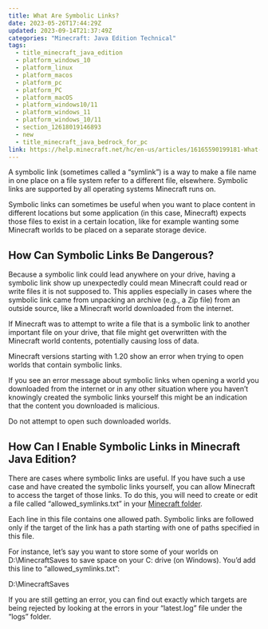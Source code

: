 ```yaml
---
title: What Are Symbolic Links?
date: 2023-05-26T17:44:29Z
updated: 2023-09-14T21:37:49Z
categories: "Minecraft: Java Edition Technical"
tags:
  - title_minecraft_java_edition
  - platform_windows_10
  - platform_linux
  - platform_macos
  - platform_pc
  - platform_PC
  - platform_macOS
  - platform_windows10/11
  - platform_windows_11
  - platform_windows_10/11
  - section_12618019146893
  - new
  - title_minecraft_java_bedrock_for_pc
link: https://help.minecraft.net/hc/en-us/articles/16165590199181-What-Are-Symbolic-Links-
---
```


A symbolic link (sometimes called a “symlink”) is a way to make a file name in one place on a file system refer to a different file, elsewhere. Symbolic links are supported by all operating systems Minecraft runs on.

Symbolic links can sometimes be useful when you want to place content in different locations but some application (in this case, Minecraft) expects those files to exist in a certain location, like for example wanting some Minecraft worlds to be placed on a separate storage device.

## How Can Symbolic Links Be Dangerous?

Because a symbolic link could lead anywhere on your drive, having a symbolic link show up unexpectedly could mean Minecraft could read or write files it is not supposed to. This applies especially in cases where the symbolic link came from unpacking an archive (e.g., a Zip file) from an outside source, like a Minecraft world downloaded from the internet.

If Minecraft was to attempt to write a file that is a symbolic link to another important file on your drive, that file might get overwritten with the Minecraft world contents, potentially causing loss of data.

Minecraft versions starting with 1.20 show an error when trying to open worlds that contain symbolic links.

If you see an error message about symbolic links when opening a world you downloaded from the internet or in any other situation where you haven’t knowingly created the symbolic links yourself this might be an indication that the content you downloaded is malicious.

Do not attempt to open such downloaded worlds.

## How Can I Enable Symbolic Links in Minecraft Java Edition?

There are cases where symbolic links are useful. If you have such a use case and have created the symbolic links yourself, you can allow Minecraft to access the target of those links. To do this, you will need to create or edit a file called “allowed_symlinks.txt” in your [Minecraft folder](./Managing-Data-and-Game-Storage-in-Minecraft-Java-Edition.md).

Each line in this file contains one allowed path. Symbolic links are followed only if the target of the link has a path starting with one of paths specified in this file.

For instance, let’s say you want to store some of your worlds on D:\MinecraftSaves to save space on your C: drive (on Windows). You’d add this line to “allowed_symlinks.txt”:

D:\MinecraftSaves

If you are still getting an error, you can find out exactly which targets are being rejected by looking at the errors in your “latest.log” file under the “logs” folder.
